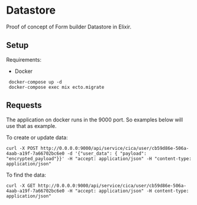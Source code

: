 # Datastore

Proof of concept of Form builder Datastore in Elixir.

## Setup

Requirements:

* Docker

```
 docker-compose up -d
 docker-compose exec mix ecto.migrate
```

## Requests

The application on docker runs in the 9000 port. So examples below will use
that as example.

To create or update data:
```
curl -X POST http://0.0.0.0:9000/api/service/cica/user/cb59d86e-506a-4aab-a19f-7a66702bc6e0 -d '{"user_data": { "payload": "encrypted_payload"}}' -H "accept: application/json" -H "content-type: application/json"
```

To find the data:

```
curl -X GET http://0.0.0.0:9000/api/service/cica/user/cb59d86e-506a-4aab-a19f-7a66702bc6e0 -H "accept: application/json" -H content-type: application/json"
```
